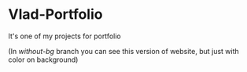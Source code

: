 # Vlad-Portfolio

It's one of my projects for portfolio



(In *without-bg* branch you can see this version of website, but just with color on background)
